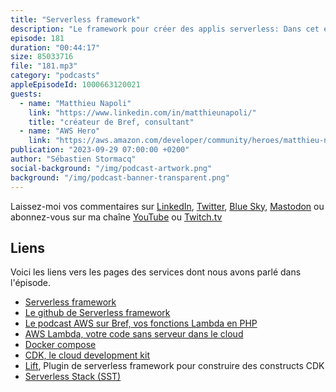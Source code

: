 ```yaml
---
title: "Serverless framework"
description: "Le framework pour créer des applis serverless: Dans cet épisode, nous plongeons dans l'univers du Serverless Framework, l'un des premiers frameworks et lignes de commande qui a révolutionné et continue de simplifier la création de fonctions Lambda. Dans cet épisode, nous epxliquons pourquoi utiliser Serverless framework et comment bien débuter dans le monde sans serveurs. Pour aller plus loin, découvrez les plugins de la ligne de commande qui permettent de réaliser des actions complémentaires lors du développement, test, ou déploiements de vos vos fonctions. On y parle aussi de Lift, ce plugin qui permet de marrier du code CDK et le projet serverless."
episode: 181
duration: "00:44:17"
size: 85033716
file: "181.mp3"
category: "podcasts"
appleEpisodeId: 1000663120021
guests:
  - name: "Matthieu Napoli"
    link: "https://www.linkedin.com/in/matthieunapoli/"
    title: "créateur de Bref, consultant"
  - name: "AWS Hero"
    link: "https://aws.amazon.com/developer/community/heroes/matthieu-napoli/"
publication: "2023-09-29 07:00:00 +0200"
author: "Sébastien Stormacq"
social-background: "/img/podcast-artwork.png"
background: "/img/podcast-banner-transparent.png"
---
```


Laissez-moi vos commentaires sur [LinkedIn](https://www.linkedin.com/in/sebastienstormacq/), [Twitter](https://twitter.com/sebsto), [Blue Sky](https://bsky.app/profile/sebsto.bsky.social), [Mastodon](https://awscommunity.social/@sebsto) ou abonnez-vous sur ma chaîne [YouTube](https://www.youtube.com/sebsto) ou [Twitch.tv](https://www.twitch.tv/sebAWS)

## Liens

Voici les liens vers les pages des services dont nous avons parlé dans l'épisode.

- [Serverless framework](https://www.serverless.com)
- [Le github de Serverless framework](https://github.com/serverless/serverless)
- [Le podcast AWS sur Bref, vos fonctions Lambda en PHP](https://stormacq.com/podcasts/episode_171/index.html)
- [AWS Lambda, votre code sans serveur dans le cloud](https://aws.amazon.com/lambda)
- [Docker compose](https://docs.docker.com/compose/)
- [CDK, le cloud development kit](https://aws.amazon.com/cdk/)
- [Lift](https://github.com/getlift/lift), Plugin de serverless framework pour construire des constructs CDK 
- [Serverless Stack (SST)](https://sst.dev/)